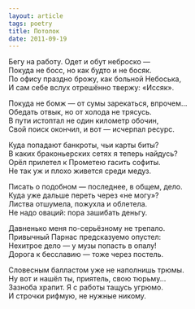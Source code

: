 ```yaml
---
layout: article
tags: poetry
title: Потолок
date: 2011-09-19
---
```


Бегу на работу. Одет и обут неброско —<br>
Покуда не босс, но как будто и не босяк.<br>
По офису праздно брожу, как больной Небоська,<br>
И сам себе вслух отрешённо твержу: «Иссяк».<br>

Покуда не бомж — от сумы зарекаться, впрочем...<br>
Обедать отвык, но от холода не трясусь.<br>
В пути истоптал не один километр обочин,<br>
Свой поиск окончил, и вот — исчерпал ресурс.<br>

Куда попадают банкроты, чьи карты биты?<br>
В каких браконьерских сетях я теперь найдусь?<br>
Орёл прилетел к Прометею гасить софиты.<br>
Не так уж и плохо живется среди медуз.<br>

Писать о подобном — последнее, в общем, дело.<br>
Куда уже дальше переть через «не могу»?<br>
Листва отшумела, пожухла и облетела.<br>
Не надо оваций: пора зашибать деньгу.<br>

Давненько меня по-серьёзному не трепало.<br>
Привычный Парнас предсказуемо опустел:<br>
Нехитрое дело — у музы попасть в опалу!<br>
Дорога к бесславию — тоже через постель.<br>

Словесным балластом уже не наполнишь трюмы.<br>
Ну вот и нашёл ты, приятель, свою тюрьму...<br>
Зазноба храпит. Я с работы тащусь угрюмо.<br>
И строчки рифмую, не нужные никому.
